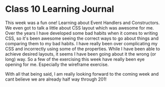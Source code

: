 # Class 10 Learning Journal

This week was a fun one! Learning about Event Handlers and Constructors. We even got to talk a little about CSS layout which was awesome for me. Over the years I have developed some bad habits when it comes to writing CSS, so it's been awesome seeing the correct ways to go about things and comparing them to my bad habits. I have really been over complicating my CSS and incorrectly using some of the properties. While I have been able to achieve desired layouts, it seems I have been going about it the wrong (or long) way. So a few of the exercising this week have really been eye opening for me. Especially the wireframe exercise.

With all that being said, I am really looking forward to the coming week and cant believe we are already half way through 201!
